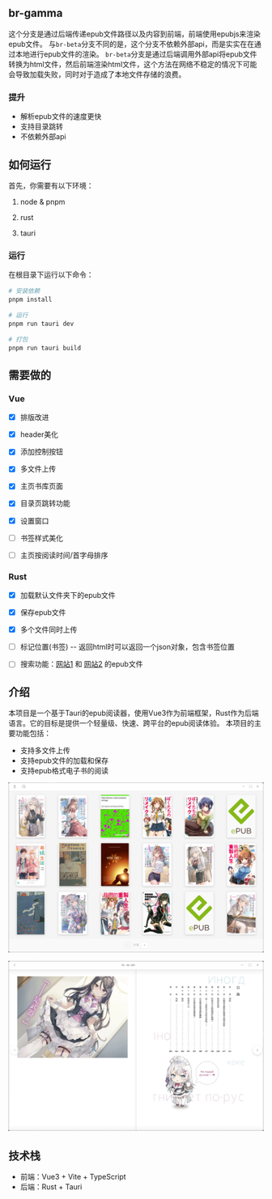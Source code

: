 ## br-gamma

这个分支是通过后端传递epub文件路径以及内容到前端，前端使用epubjs来渲染epub文件。
与`br-beta`分支不同的是，这个分支不依赖外部api，而是实实在在通过本地进行epub文件的渲染。
`br-beta`分支是通过后端调用外部api将epub文件转换为html文件，然后前端渲染html文件，这个方法在网络不稳定的情况下可能会导致加载失败，同时对于造成了本地文件存储的浪费。

### 提升

- 解析epub文件的速度更快
- 支持目录跳转
- 不依赖外部api

## 如何运行

首先，你需要有以下环境：

1. node & pnpm

2. rust

3. tauri

### 运行

在根目录下运行以下命令：

```bash
# 安装依赖
pnpm install
```

```bash
# 运行
pnpm run tauri dev
```

```bash
# 打包
pnpm run tauri build
```

## 需要做的

### Vue

- [x] 排版改进

- [x] header美化

- [x] 添加控制按钮

- [x] 多文件上传

- [x] 主页书库页面

- [x] 目录页跳转功能

- [x] 设置窗口

- [ ] 书签样式美化

- [ ] 主页按阅读时间/首字母排序

### Rust

- [x] 加载默认文件夹下的epub文件

- [x] 保存epub文件

- [x] 多个文件同时上传

- [ ] 标记位置(书签) -- 返回html时可以返回一个json对象，包含书签位置

- [ ] 搜索功能：[网站1](https://digilibraries.com/) 和 [网站2](https://www.gutenberg.org/) 的epub文件

## 介绍

本项目是一个基于Tauri的epub阅读器，使用Vue3作为前端框架，Rust作为后端语言。它的目标是提供一个轻量级、快速、跨平台的epub阅读体验。
本项目的主要功能包括：

- 支持多文件上传
- 支持epub文件的加载和保存
- 支持epub格式电子书的阅读

![项目截图-1](/screenshots/image-1.png)

![项目截图-2](/screenshots/image-2.png)

## 技术栈

- 前端：Vue3 + Vite + TypeScript
- 后端：Rust + Tauri
